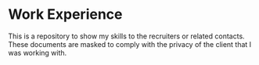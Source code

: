 # Work Experience
 
This is a repository to show my skills to the recruiters or related contacts. These documents are masked to comply with the privacy of the client that I was working with.
